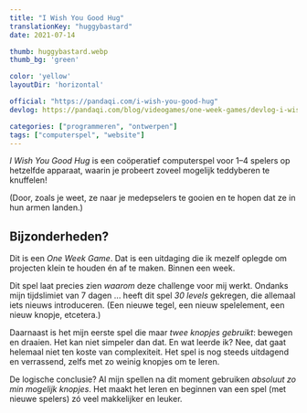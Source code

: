 ```yaml
---
title: "I Wish You Good Hug"
translationKey: "huggybastard"
date: 2021-07-14

thumb: huggybastard.webp
thumb_bg: 'green'

color: 'yellow'
layoutDir: 'horizontal'

official: "https://pandaqi.com/i-wish-you-good-hug"
devlog: https://pandaqi.com/blog/videogames/one-week-games/devlog-i-wish-you-good-hug

categories: ["programmeren", "ontwerpen"]
tags: ["computerspel", "website"]
---
```


_I Wish You Good Hug_ is een coöperatief computerspel voor 1&ndash;4 spelers op hetzelfde apparaat, waarin je probeert zoveel mogelijk teddyberen te knuffelen!

(Door, zoals je weet, ze naar je medepselers te gooien en te hopen dat ze in hun armen landen.)

## Bijzonderheden?
Dit is een _One Week Game_. Dat is een uitdaging die ik mezelf oplegde om projecten klein te houden én af te maken. Binnen een week.

Dit spel laat precies zien _waarom_ deze challenge voor mij werkt. Ondanks mijn tijdslimiet van 7 dagen ... heeft dit spel _30 levels_ gekregen, die allemaal iets nieuws introduceren. (Een nieuwe tegel, een nieuw spelelement, een nieuw knopje, etcetera.)

Daarnaast is het mijn eerste spel die maar _twee knopjes gebruikt_: bewegen en draaien. Het kan niet simpeler dan dat. En wat leerde ik? Nee, dat gaat helemaal niet ten koste van complexiteit. Het spel is nog steeds uitdagend en verrassend, zelfs met zo weinig knopjes om te leren.

De logische conclusie? Al mijn spellen na dit moment gebruiken _absoluut zo min mogelijk knopjes_. Het maakt het leren en beginnen van een spel (met nieuwe spelers) zó veel makkelijker en leuker.